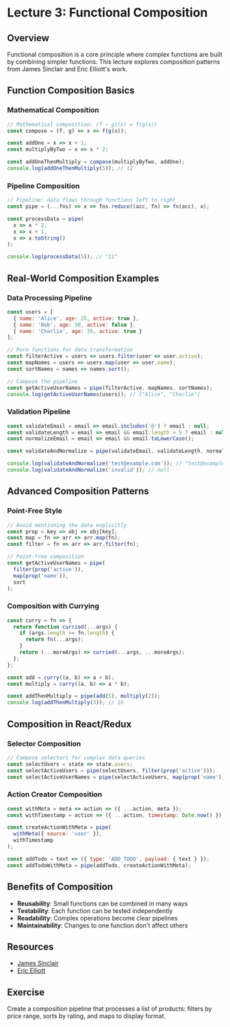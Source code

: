 # Lecture 3: Functional Composition

## Overview
Functional composition is a core principle where complex functions are built by combining simpler functions. This lecture explores composition patterns from James Sinclair and Eric Elliott's work.

## Function Composition Basics

### Mathematical Composition
```javascript
// Mathematical composition: (f ∘ g)(x) = f(g(x))
const compose = (f, g) => x => f(g(x));

const addOne = x => x + 1;
const multiplyByTwo = x => x * 2;

const addOneThenMultiply = compose(multiplyByTwo, addOne);
console.log(addOneThenMultiply(5)); // 12
```

### Pipeline Composition
```javascript
// Pipeline: data flows through functions left to right
const pipe = (...fns) => x => fns.reduce((acc, fn) => fn(acc), x);

const processData = pipe(
  x => x * 2,
  x => x + 1,
  x => x.toString()
);

console.log(processData(5)); // "11"
```

## Real-World Composition Examples

### Data Processing Pipeline
```javascript
const users = [
  { name: 'Alice', age: 25, active: true },
  { name: 'Bob', age: 30, active: false },
  { name: 'Charlie', age: 35, active: true }
];

// Pure functions for data transformation
const filterActive = users => users.filter(user => user.active);
const mapNames = users => users.map(user => user.name);
const sortNames = names => names.sort();

// Compose the pipeline
const getActiveUserNames = pipe(filterActive, mapNames, sortNames);
console.log(getActiveUserNames(users)); // ["Alice", "Charlie"]
```

### Validation Pipeline
```javascript
const validateEmail = email => email.includes('@') ? email : null;
const validateLength = email => email && email.length > 5 ? email : null;
const normalizeEmail = email => email && email.toLowerCase();

const validateAndNormalize = pipe(validateEmail, validateLength, normalizeEmail);

console.log(validateAndNormalize('test@example.com')); // "test@example.com"
console.log(validateAndNormalize('invalid')); // null
```

## Advanced Composition Patterns

### Point-Free Style
```javascript
// Avoid mentioning the data explicitly
const prop = key => obj => obj[key];
const map = fn => arr => arr.map(fn);
const filter = fn => arr => arr.filter(fn);

// Point-free composition
const getActiveUserNames = pipe(
  filter(prop('active')),
  map(prop('name')),
  sort
);
```

### Composition with Currying
```javascript
const curry = fn => {
  return function curried(...args) {
    if (args.length >= fn.length) {
      return fn(...args);
    }
    return (...moreArgs) => curried(...args, ...moreArgs);
  };
};

const add = curry((a, b) => a + b);
const multiply = curry((a, b) => a * b);

const addThenMultiply = pipe(add(5), multiply(2));
console.log(addThenMultiply(3)); // 16
```

## Composition in React/Redux

### Selector Composition
```javascript
// Compose selectors for complex data queries
const selectUsers = state => state.users;
const selectActiveUsers = pipe(selectUsers, filter(prop('active')));
const selectActiveUserNames = pipe(selectActiveUsers, map(prop('name')));
```

### Action Creator Composition
```javascript
const withMeta = meta => action => ({ ...action, meta });
const withTimestamp = action => ({ ...action, timestamp: Date.now() });

const createActionWithMeta = pipe(
  withMeta({ source: 'user' }),
  withTimestamp
);

const addTodo = text => ({ type: 'ADD_TODO', payload: { text } });
const addTodoWithMeta = pipe(addTodo, createActionWithMeta);
```

## Benefits of Composition
- **Reusability**: Small functions can be combined in many ways
- **Testability**: Each function can be tested independently
- **Readability**: Complex operations become clear pipelines
- **Maintainability**: Changes to one function don't affect others

## Resources
- [James Sinclair](https://jrsinclair.com/)
- [Eric Elliott](https://medium.com/javascript-scene/composing-software-the-book-f31c77fc3ddc)

## Exercise
Create a composition pipeline that processes a list of products: filters by price range, sorts by rating, and maps to display format. 